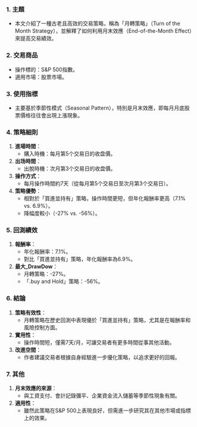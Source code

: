 ### 1. 主題
- 本文介紹了一種古老且高效的交易策略，稱為「月轉策略」（Turn of the Month Strategy），並解釋了如何利用月末效應（End-of-the-Month Effect）來提高交易績效。

### 2. 交易商品
- 操作標的：S&P 500指數。
- 適用市場：股票市場。

### 3. 使用指標
- 主要基於季節性模式（Seasonal Pattern），特別是月末效應，即每月月底股票價格往往會出現上漲現象。

### 4. 策略細則
1. **進場時間**：
   - 購入時機：每月第5个交易日的收盘價。
2. **出场時間**：
   - 出脫時機：次月第3个交易日的收盘價。
3. **操作方式**：
   - 每月操作時間約7天（從每月第5个交易日至次月第3个交易日）。
4. **策略優勢**：
   - 相對於「買進並持有」策略，操作時間更短，但年化報酬率更高（7.1% vs. 6.9%）。
   - 降幅度較小（-27% vs. -56%）。

### 5. 回測績效
1. **報酬率**：
   - 年化報酬率：7.1%。
   - 對比「買進並持有」策略，年化報酬率為6.9%。
2. **最大_DrawDow**：
   - 月轉策略：-27%。
   - 「.buy and Hold」策略：-56%。

### 6. 結論
1. **策略有效性**：
   - 月轉策略在歷史回測中表現優於「買進並持有」策略，尤其是在報酬率和風險控制方面。
2. **實用性**：
   - 操作時間短，僅需7天/月，可讓交易者有更多時間從事其他活動。
3. **改進空間**：
   - 作者建議交易者根據自身經驗進一步優化策略，以追求更好的回報。

### 7. 其他
1. **月末效應的來源**：
   - 與工資支付、會計記錄彌平、企業資金流入儲蓄等季節性現象有關。
2. **適用性**：
   - 雖然此策略在S&P 500上表現良好，但需進一步研究其在其他市場或指標上的效果。
